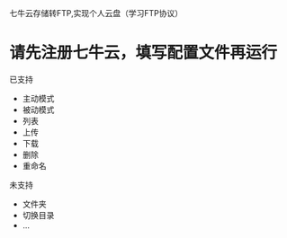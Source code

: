 七牛云存储转FTP,实现个人云盘（学习FTP协议）
# 请先注册七牛云，填写配置文件再运行

已支持
* 主动模式
* 被动模式
* 列表
* 上传
* 下载
* 删除
* 重命名

未支持
* 文件夹
* 切换目录
* ...
